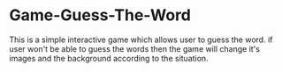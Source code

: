 # Game-Guess-The-Word
This is a simple interactive game which allows user to guess the word. if user won't be able to guess the words then the game will change it's images and the background according to the situation.
